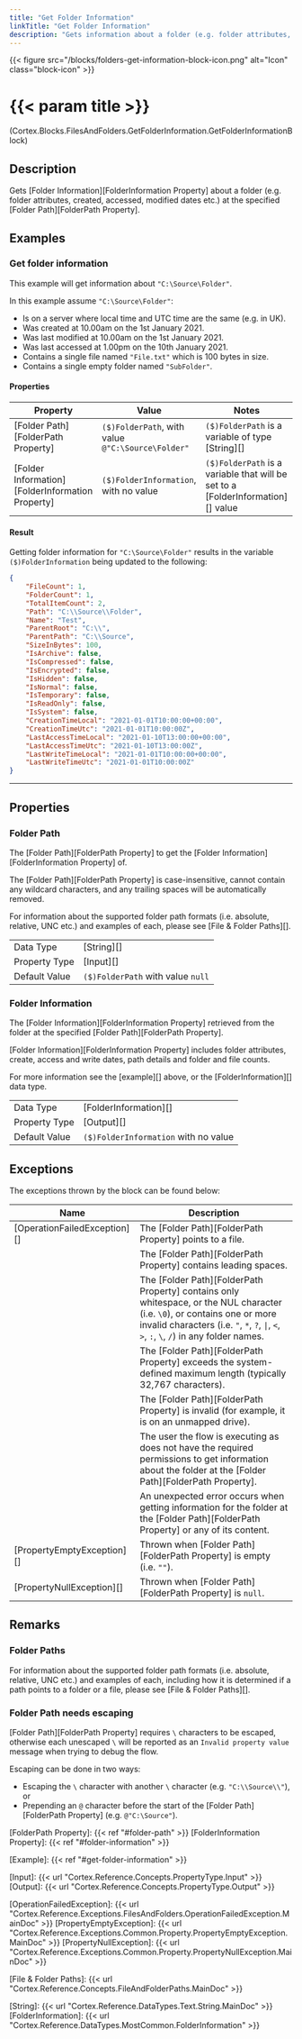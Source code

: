 ```yaml
---
title: "Get Folder Information"
linkTitle: "Get Folder Information"
description: "Gets information about a folder (e.g. folder attributes, created, accessed, modified dates etc.) at the specified folder path."
---
```


{{< figure src="/blocks/folders-get-information-block-icon.png" alt="Icon" class="block-icon" >}}

# {{< param title >}}

<p class="namespace">(Cortex.Blocks.FilesAndFolders.GetFolderInformation.GetFolderInformationBlock)</p>

## Description

Gets [Folder Information][FolderInformation Property] about a folder (e.g. folder attributes, created, accessed, modified dates etc.) at the specified [Folder Path][FolderPath Property].

## Examples

### Get folder information

This example will get information about `"C:\Source\Folder"`.

In this example assume `"C:\Source\Folder"`:

* Is on a server where local time and UTC time are the same (e.g. in UK).
* Was created at 10.00am on the 1st January 2021.
* Was last modified at 10.00am on the 1st January 2021.
* Was last accessed at 1.00pm on the 10th January 2021.
* Contains a single file named `"File.txt"` which is 100 bytes in size.
* Contains a single empty folder named `"SubFolder"`.

#### Properties

| Property           | Value                     | Notes                                    |
|--------------------|---------------------------|------------------------------------------|
| [Folder Path][FolderPath Property] | `($)FolderPath`, with value `@"C:\Source\Folder"` | `($)FolderPath` is a variable of type [String][] |
| [Folder Information][FolderInformation Property] | `($)FolderInformation`, with no value | `($)FolderPath` is a variable that will be set to a [FolderInformation][] value |

#### Result

Getting folder information for `"C:\Source\Folder"` results in the variable `($)FolderInformation` being updated to the following:

```json
{
    "FileCount": 1,
    "FolderCount": 1,
    "TotalItemCount": 2,
    "Path": "C:\\Source\\Folder",
    "Name": "Test",
    "ParentRoot": "C:\\",
    "ParentPath": "C:\\Source",
    "SizeInBytes": 100,
    "IsArchive": false,
    "IsCompressed": false,
    "IsEncrypted": false,
    "IsHidden": false,
    "IsNormal": false,
    "IsTemporary": false,
    "IsReadOnly": false,
    "IsSystem": false,
    "CreationTimeLocal": "2021-01-01T10:00:00+00:00",
    "CreationTimeUtc": "2021-01-01T10:00:00Z",
    "LastAccessTimeLocal": "2021-01-10T13:00:00+00:00",
    "LastAccessTimeUtc": "2021-01-10T13:00:00Z",
    "LastWriteTimeLocal": "2021-01-01T10:00:00+00:00",
    "LastWriteTimeUtc": "2021-01-01T10:00:00Z"
}
```

***

## Properties

### Folder Path

The [Folder Path][FolderPath Property] to get the [Folder Information][FolderInformation Property] of.

The [Folder Path][FolderPath Property] is case-insensitive, cannot contain any wildcard characters, and any trailing spaces will be automatically removed.

For information about the supported folder path formats (i.e. absolute, relative, UNC etc.) and examples of each, please see [File & Folder Paths][].

| | |
|--------------------|---------------------------|
| Data Type | [String][] |
| Property Type | [Input][] |
| Default Value | `($)FolderPath` with value `null` |

### Folder Information

The [Folder Information][FolderInformation Property] retrieved from the folder at the specified [Folder Path][FolderPath Property].

[Folder Information][FolderInformation Property] includes folder attributes, create, access and write dates, path details and folder and file counts.

For more information see the [example][] above, or the [FolderInformation][] data type.

| | |
|--------------------|---------------------------|
| Data Type | [FolderInformation][] |
| Property Type | [Output][] |
| Default Value | `($)FolderInformation` with no value |

## Exceptions

The exceptions thrown by the block can be found below:

| Name     | Description |
|----------|----------|
| [OperationFailedException][] | The [Folder Path][FolderPath Property] points to a file. |
|                              | The [Folder Path][FolderPath Property] contains leading spaces. |
|                              | The [Folder Path][FolderPath Property] contains only whitespace, or the NUL character (i.e. `\0`), or contains one or more invalid characters (i.e. `"`, `*`, `?`, `\|`, `<`, `>`, `:`, `\`, `/`) in any folder names. |
|                              | The [Folder Path][FolderPath Property] exceeds the system-defined maximum length (typically 32,767 characters). |
|                              | The [Folder Path][FolderPath Property] is invalid (for example, it is on an unmapped drive). |
|                              | The user the flow is executing as does not have the required permissions to get information about the folder at the [Folder Path][FolderPath Property]. |
|                              | An unexpected error occurs when getting information for the folder at the [Folder Path][FolderPath Property] or any of its content. |
| [PropertyEmptyException][]   | Thrown when [Folder Path][FolderPath Property] is empty (i.e. `""`). |
| [PropertyNullException][]    | Thrown when [Folder Path][FolderPath Property] is `null`. |

## Remarks

### Folder Paths

For information about the supported folder path formats (i.e. absolute, relative, UNC etc.) and examples of each, including how it is determined if a path points to a folder or a file, please see [File & Folder Paths][].

### Folder Path needs escaping

[Folder Path][FolderPath Property] requires `\` characters to be escaped, otherwise each unescaped `\` will be reported as an `Invalid property value` message when trying to debug the flow.

Escaping can be done in two ways:

* Escaping the `\` character with another `\` character (e.g. `"C:\\Source\\"`), or
* Prepending an `@` character before the start of the [Folder Path][FolderPath Property] (e.g. `@"C:\Source"`).

[FolderPath Property]: {{< ref "#folder-path" >}}
[FolderInformation Property]: {{< ref "#folder-information" >}}

[Example]: {{< ref "#get-folder-information" >}}

[Input]: {{< url "Cortex.Reference.Concepts.PropertyType.Input" >}}
[Output]: {{< url "Cortex.Reference.Concepts.PropertyType.Output" >}}

[OperationFailedException]: {{< url "Cortex.Reference.Exceptions.FilesAndFolders.OperationFailedException.MainDoc" >}}
[PropertyEmptyException]: {{< url "Cortex.Reference.Exceptions.Common.Property.PropertyEmptyException.MainDoc" >}}
[PropertyNullException]: {{< url "Cortex.Reference.Exceptions.Common.Property.PropertyNullException.MainDoc" >}}

[File & Folder Paths]: {{< url "Cortex.Reference.Concepts.FileAndFolderPaths.MainDoc" >}}

[String]: {{< url "Cortex.Reference.DataTypes.Text.String.MainDoc" >}}
[FolderInformation]: {{< url "Cortex.Reference.DataTypes.MostCommon.FolderInformation" >}}
